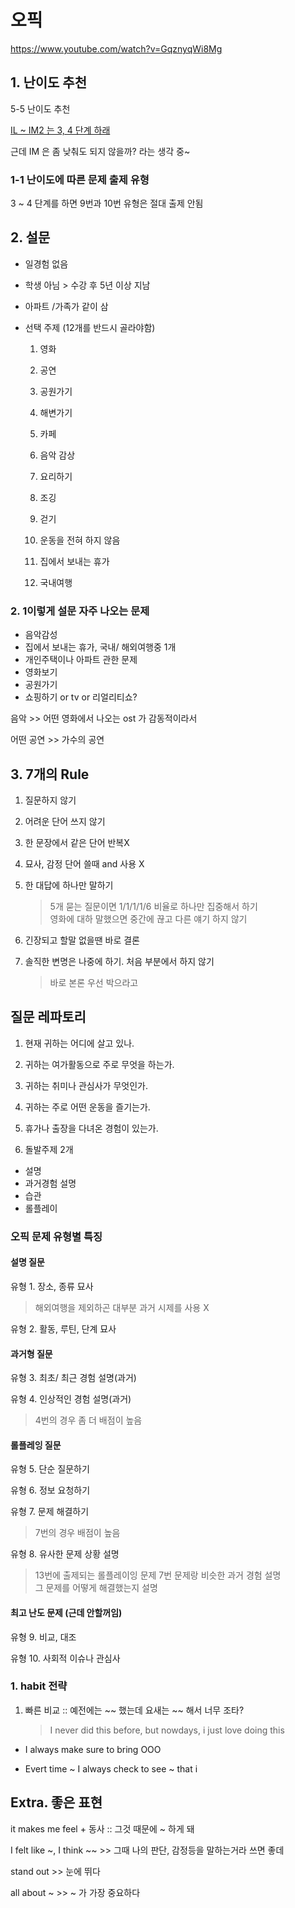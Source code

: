 # 오픽

https://www.youtube.com/watch?v=GqznyqWi8Mg

## 1. 난이도 추천

5-5 난이도 추천

[IL ~ IM2 는 3, 4 단계 하래](https://www.youtube.com/watch?v=D5SThGnChpM)

근데 IM 은 좀 낮춰도 되지 않을까? 라는 생각 중~

### 1-1 난이도에 따른 문제 출제 유형

3 ~ 4 단계를 하면 9번과 10번 유형은 절대 출제 안됨

## 2. 설문

- 일경험 없음
- 학생 아님 > 수강 후 5년 이상 지남
- 아파트 /가족가 같이 삼

- 선택 주제 (12개를 반드시 골라야함)

  1.  영화
  1.  공연
  1.  공원가기
  1.  해변가기
  1.  카페

  1.  음악 감상
  1.  요리하기

  1.  조깅
  1.  걷기
  1.  운동을 전혀 하지 않음
  1.  집에서 보내는 휴가
  1.  국내여행

### 2. 1이렇게 설문 자주 나오는 문제

- 음악감성
- 집에서 보내는 휴가, 국내/ 해외여행중 1개
- 개인주택이나 아파트 관한 문제
- 영화보기
- 공원가기
- 쇼핑하기 or tv or 리얼리티쇼?

음악 >> 어떤 영화에서 나오는 ost 가 감동적이라서

어떤 공연 >> 가수의 공연

## 3. 7개의 Rule

1. 질문하지 않기

2. 어려운 단어 쓰지 않기

3. 한 문장에서 같은 단어 반복X

4. 묘사, 감정 단어 쓸때 and 사용 X

5. 한 대답에 하나만 말하기

   > 5개 묻는 질문이면 1/1/1/1/6 비율로 하나만 집중해서 하기 <br>
   > 영화에 대하 말했으면 중간에 끊고 다른 얘기 하지 않기

6. 긴장되고 할말 없을땐 바로 결론

7. 솔직한 변명은 나중에 하기. 처음 부분에서 하지 않기
   > 바로 본론 우선 박으라고

## 질문 레파토리

1. 현재 귀하는 어디에 살고 있나.

1. 귀하는 여가활동으로 주로 무엇을 하는가.

1. 귀하는 취미나 관심사가 무엇인가.

1. 귀하는 주로 어떤 운동을 즐기는가.

1. 휴가나 출장을 다녀온 경험이 있는가.

1. 돌발주제 2개

- 설명
- 과거경험 설명
- 습관
- 롤플레이

### 오픽 문제 유형별 특징

#### 설명 질문

유형 1. 장소, 종류 묘사

> 해외여행을 제외하곤 대부분 과거 시제를 사용 X

유형 2. 활동, 루틴, 단계 묘사

#### 과거형 질문

유형 3. 최초/ 최근 경험 설명(과거)

유형 4. 인상적인 경험 설명(과거)

> 4번의 경우 좀 더 배점이 높음

#### 롤플레잉 질문

유형 5. 단순 질문하기

유형 6. 정보 요청하기

유형 7. 문제 해결하기

> 7번의 경우 배점이 높음

유형 8. 유사한 문제 상황 설명

> 13번에 출제되는 롤플레이잉 문제 7번 문제랑 비슷한 과거 경험 설명 <br> 그 문제를 어떻게 해결했는지 설명

#### 최고 난도 문제 (근데 안할꺼임)

유형 9. 비교, 대조

유형 10. 사회적 이슈나 관심사

### 1. habit 전략

1. 빠른 비교 :: 예전에는 ~~ 했는데 요새는 ~~ 해서 너무 조타?
   > I never did this before, but nowdays, i just love doing this

- I always make sure to bring OOO

- Evert time ~ I always check to see ~ that i

## Extra. 좋은 표현

it makes me feel + 동사 :: 그것 때문에 ~ 하게 돼

I felt like ~, I think ~~ >> 그때 나의 판단, 감정등을 말하는거라 쓰면 좋데

stand out >> 눈에 뛰다

all about ~ >> ~ 가 가장 중요하다
